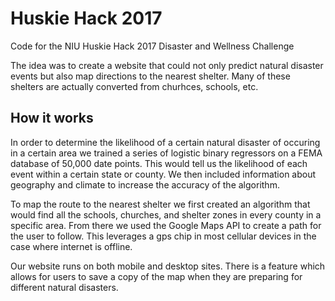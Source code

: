 # Huskie Hack 2017
Code for the NIU Huskie Hack 2017 Disaster and Wellness Challenge

The idea was to create a website that could not only predict natural disaster events but also map directions to the nearest shelter. Many of these shelters are actually converted from churhces, schools, etc.

## How it works

In order to determine the likelihood of a certain natural disaster of occuring in a certain area we trained a series of logistic binary regressors on a FEMA database of 50,000 date points. This would tell us the likelihood of each event within a certain state or county. We then included information about geography and climate to increase the accuracy of the algorithm.

To map the route to the nearest shelter we first created an algorithm that would find all the schools, churches, and shelter zones in every county in a specific area. From there we used the Google Maps API to create a path for the user to follow. This leverages a gps chip in most cellular devices in the case where internet is offline. 

Our website runs on both mobile and desktop sites. There is a feature which allows for users to save a copy of the map when they are preparing for different natural disasters.
